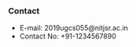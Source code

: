 <h3>
Contact
</h3>
<ul>
<li> E-mail: 2019ugcs055@nitjsr.ac.in </li>
<li> Contact No: +91-1234567890 </li>
</ul>